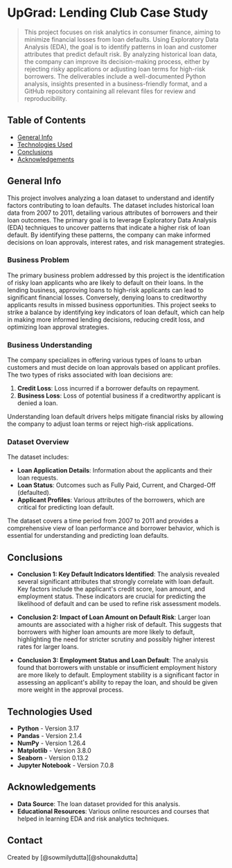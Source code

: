 # UpGrad: Lending Club Case Study
> This project focuses on risk analytics in consumer finance, aiming to minimize financial losses from loan defaults. Using Exploratory Data Analysis (EDA), the goal is to identify patterns in loan and customer attributes that predict default risk. By analyzing historical loan data, the company can improve its decision-making process, either by rejecting risky applications or adjusting loan terms for high-risk borrowers. The deliverables include a well-documented Python analysis, insights presented in a business-friendly format, and a GitHub repository containing all relevant files for review and reproducibility.

## Table of Contents
* [General Info](#general-information)
* [Technologies Used](#technologies-used)
* [Conclusions](#conclusions)
* [Acknowledgements](#acknowledgements)

## General Info
This project involves analyzing a loan dataset to understand and identify factors contributing to loan defaults. The dataset includes historical loan data from 2007 to 2011, detailing various attributes of borrowers and their loan outcomes. The primary goal is to leverage Exploratory Data Analysis (EDA) techniques to uncover patterns that indicate a higher risk of loan default. By identifying these patterns, the company can make informed decisions on loan approvals, interest rates, and risk management strategies.

### Business Problem
The primary business problem addressed by this project is the identification of risky loan applicants who are likely to default on their loans. In the lending business, approving loans to high-risk applicants can lead to significant financial losses. Conversely, denying loans to creditworthy applicants results in missed business opportunities. This project seeks to strike a balance by identifying key indicators of loan default, which can help in making more informed lending decisions, reducing credit loss, and optimizing loan approval strategies.

### Business Understanding
The company specializes in offering various types of loans to urban customers and must decide on loan approvals based on applicant profiles. The two types of risks associated with loan decisions are:

1. **Credit Loss**: Loss incurred if a borrower defaults on repayment.
2. **Business Loss**: Loss of potential business if a creditworthy applicant is denied a loan.

Understanding loan default drivers helps mitigate financial risks by allowing the company to adjust loan terms or reject high-risk applications.

### Dataset Overview
The dataset includes:
- **Loan Application Details**: Information about the applicants and their loan requests.
- **Loan Status**: Outcomes such as Fully Paid, Current, and Charged-Off (defaulted).
- **Applicant Profiles**: Various attributes of the borrowers, which are critical for predicting loan default.

The dataset covers a time period from 2007 to 2011 and provides a comprehensive view of loan performance and borrower behavior, which is essential for understanding and predicting loan defaults.

## Conclusions
- **Conclusion 1: Key Default Indicators Identified**: The analysis revealed several significant attributes that strongly correlate with loan default. Key factors include the applicant's credit score, loan amount, and employment status. These indicators are crucial for predicting the likelihood of default and can be used to refine risk assessment models.

- **Conclusion 2: Impact of Loan Amount on Default Risk**: Larger loan amounts are associated with a higher risk of default. This suggests that borrowers with higher loan amounts are more likely to default, highlighting the need for stricter scrutiny and possibly higher interest rates for larger loans.

- **Conclusion 3: Employment Status and Loan Default**: The analysis found that borrowers with unstable or insufficient employment history are more likely to default. Employment stability is a significant factor in assessing an applicant's ability to repay the loan, and should be given more weight in the approval process.

## Technologies Used
- **Python** - Version 3.17
- **Pandas** - Version 2.1.4
- **NumPy** - Version 1.26.4
- **Matplotlib** - Version 3.8.0
- **Seaborn** - Version 0.13.2
- **Jupyter Notebook** - Version 7.0.8

## Acknowledgements
- **Data Source**: The loan dataset provided for this analysis.
- **Educational Resources**: Various online resources and courses that helped in learning EDA and risk analytics techniques.

## Contact

Created by [@sowmilydutta][@shounakdutta]
